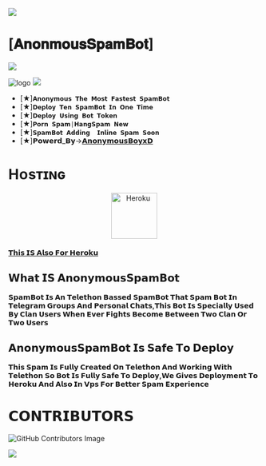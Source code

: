 <img src="https://user-images.githubusercontent.com/73097560/115834477-dbab4500-a447-11eb-908a-139a6edaec5c.gif"></a>
# [𝐀𝐧𝐨𝐧𝐦𝐨𝐮𝐬𝐒𝐩𝐚𝐦𝐁𝐨𝐭]

  <img src="https://readme-typing-svg.herokuapp.com?color=F77247&width=420&lines=𝙰+𝚃𝚎𝚕𝚎𝚐𝚛𝚊𝚖+Anonymous+𝚂𝚙𝚊𝚖+𝙱𝚘𝚝+𝙾𝚙𝚎𝚗+𝚂𝚘𝚞𝚛𝚌𝚎;𝚠𝚛𝚒𝚝𝚝𝚎𝚗+𝙸𝚗+Telethon%E2%9D%A4%EF%B8%8F">
</p> 

![logo](https://te.legra.ph/file/983194c848b1d97a3b814.jpg)
<img src="https://user-images.githubusercontent.com/73097560/115834477-dbab4500-a447-11eb-908a-139a6edaec5c.gif"></a>

- [★]`𝗔𝗻𝗼𝗻𝘆𝗺𝗼𝘂𝘀 𝗧𝗵𝗲 𝗠𝗼𝘀𝘁 𝗙𝗮𝘀𝘁𝗲𝘀𝘁 𝗦𝗽𝗮𝗺𝗕𝗼𝘁`
- [★]`𝗗𝗲𝗽𝗹𝗼𝘆 𝗧𝗲𝗻 𝗦𝗽𝗮𝗺𝗕𝗼𝘁 𝗜𝗻 𝗢𝗻𝗲 𝗧𝗶𝗺𝗲`
- [★]`𝗗𝗲𝗽𝗹𝗼𝘆 𝗨𝘀𝗶𝗻𝗴 𝗕𝗼𝘁 𝗧𝗼𝗸𝗲𝗻`
- [★]`𝗣𝗼𝗿𝗻 𝗦𝗽𝗮𝗺|𝗛𝗮𝗻𝗴𝗦𝗽𝗮𝗺 𝗡𝗲𝘄`
- [★]`𝗦𝗽𝗮𝗺𝗕𝗼𝘁 𝗔𝗱𝗱𝗶𝗻𝗴  𝗜𝗻𝗹𝗶𝗻𝗲 𝗦𝗽𝗮𝗺 𝗦𝗼𝗼𝗻`
- [★]𝗣𝗼𝘄𝗲𝗿𝗱_𝗕𝘆→[𝗔𝗻𝗼𝗻𝘆𝗺𝗼𝘂𝘀𝗕𝗼𝘆𝘅𝗗](https://t.me//AnonymousBoyxD)
# Hᴏsᴛɪɴɢ

<p align="center"><a href="https://heroku.com/deploy?template=https://github.com/KingXdOp/BOTDEPLOY"><img align="center" alt="Heroku" width="92px" src="https://www.nicepng.com/png/full/223-2233246_heroku-logo-salesforce-heroku.png"></p>


#### [𝗧𝗵𝗶𝘀 𝗜𝗦 𝗔𝗹𝘀𝗼 𝗙𝗼𝗿 𝗛𝗲𝗿𝗼𝗸𝘂](https://heroku.com/deploy?template=https://github.com/KingXdOp/BOTDEPLOY) 

## 𝗪𝗵𝗮𝘁 𝗜𝗦 𝗔𝗻𝗼𝗻𝘆𝗺𝗼𝘂𝘀𝗦𝗽𝗮𝗺𝗕𝗼𝘁

<b>𝗦𝗽𝗮𝗺𝗕𝗼𝘁 𝗜𝘀 𝗔𝗻 𝗧𝗲𝗹𝗲𝘁𝗵𝗼𝗻 𝗕𝗮𝘀𝘀𝗲𝗱 𝗦𝗽𝗮𝗺𝗕𝗼𝘁 𝗧𝗵𝗮𝘁 𝗦𝗽𝗮𝗺 𝗕𝗼𝘁 𝗜𝗻 𝗧𝗲𝗹𝗲𝗴𝗿𝗮𝗺 𝗚𝗿𝗼𝘂𝗽𝘀 𝗔𝗻𝗱 𝗣𝗲𝗿𝘀𝗼𝗻𝗮𝗹 𝗖𝗵𝗮𝘁𝘀,𝗧𝗵𝗶𝘀 𝗕𝗼𝘁 𝗜𝘀 𝗦𝗽𝗲𝗰𝗶𝗮𝗹𝗹𝘆 𝗨𝘀𝗲𝗱 𝗕𝘆 𝗖𝗹𝗮𝗻 𝗨𝘀𝗲𝗿𝘀 𝗪𝗵𝗲𝗻 𝗘𝘃𝗲𝗿 𝗙𝗶𝗴𝗵𝘁𝘀 𝗕𝗲𝗰𝗼𝗺𝗲 𝗕𝗲𝘁𝘄𝗲𝗲𝗻 𝗧𝘄𝗼 𝗖𝗹𝗮𝗻 𝗢𝗿 𝗧𝘄𝗼 𝗨𝘀𝗲𝗿𝘀</b>

## 𝗔𝗻𝗼𝗻𝘆𝗺𝗼𝘂𝘀𝗦𝗽𝗮𝗺𝗕𝗼𝘁 𝗜𝘀 𝗦𝗮𝗳𝗲 𝗧𝗼 𝗗𝗲𝗽𝗹𝗼𝘆

<b>𝗧𝗵𝗶𝘀 𝗦𝗽𝗮𝗺 𝗜𝘀 𝗙𝘂𝗹𝗹𝘆 𝗖𝗿𝗲𝗮𝘁𝗲𝗱 𝗢𝗻 𝗧𝗲𝗹𝗲𝘁𝗵𝗼𝗻 𝗔𝗻𝗱 𝗪𝗼𝗿𝗸𝗶𝗻𝗴 𝗪𝗶𝘁𝗵 𝗧𝗲𝗹𝗲𝘁𝗵𝗼𝗻 𝗦𝗼 𝗕𝗼𝘁 𝗜𝘀 𝗙𝘂𝗹𝗹𝘆 𝗦𝗮𝗳𝗲 𝗧𝗼 𝗗𝗲𝗽𝗹𝗼𝘆,𝗪𝗲 𝗚𝗶𝘃𝗲𝘀 𝗗𝗲𝗽𝗹𝗼𝘆𝗺𝗲𝗻𝘁 𝗧𝗼 𝗛𝗲𝗿𝗼𝗸𝘂 𝗔𝗻𝗱 𝗔𝗹𝘀𝗼 𝗜𝗻 𝗩𝗽𝘀 𝗙𝗼𝗿 𝗕𝗲𝘁𝘁𝗲𝗿 𝗦𝗽𝗮𝗺 𝗘𝘅𝗽𝗲𝗿𝗶𝗲𝗻𝗰𝗲</b>

# 𝗖𝗢𝗡𝗧𝗥𝗜𝗕𝗨𝗧𝗢𝗥𝗦

![GitHub Contributors Image](https://contrib.rocks/image?repo=DOMINATOR-XD/DollXSpamBot)

<a href="https://www.youtube.com/watch?v=dQw4w9WgXcQ"><img src="https://user-images.githubusercontent.com/73097560/115834477-dbab4500-a447-11eb-908a-139a6edaec5c.gif"></a>
